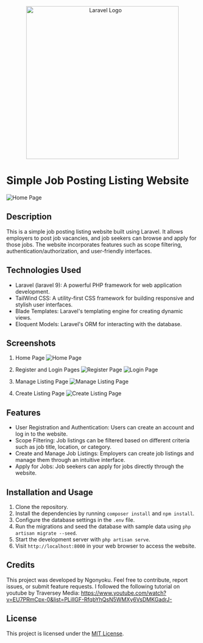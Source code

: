 <p align="center"><a href="https://laravel.com" target="_blank"><img src="https://raw.githubusercontent.com/laravel/art/master/logo-lockup/5%20SVG/2%20CMYK/1%20Full%20Color/laravel-logolockup-cmyk-red.svg" width="400" alt="Laravel Logo"></a></p>

# Simple Job Posting Listing Website

![Home Page](/images/home-page.png)

## Description
This is a simple job posting listing website built using Laravel. It allows employers to post job vacancies, and job seekers can browse and apply for those jobs. The website incorporates features such as scope filtering, authentication/authorization, and user-friendly interfaces.

## Technologies Used
- Laravel (laravel 9): A powerful PHP framework for web application development.
- TailWind CSS: A utility-first CSS framework for building responsive and stylish user interfaces.
- Blade Templates: Laravel's templating engine for creating dynamic views.
- Eloquent Models: Laravel's ORM for interacting with the database.

## Screenshots
1. Home Page
   ![Home Page](/images/home-page.png)

2. Register and Login Pages
   ![Register Page](/images/register-page.png)
   ![Login Page](/images/login-page.png)

3. Manage Listing Page
   ![Manage Listing Page](/images/manage-listing-page.png)

4. Create Listing Page
   ![Create Listing Page](/images/create-listing-page.png)

## Features
- User Registration and Authentication: Users can create an account and log in to the website.
- Scope Filtering: Job listings can be filtered based on different criteria such as job title, location, or category.
- Create and Manage Job Listings: Employers can create job listings and manage them through an intuitive interface.
- Apply for Jobs: Job seekers can apply for jobs directly through the website.

## Installation and Usage
1. Clone the repository.
2. Install the dependencies by running `composer install` and `npm install`.
3. Configure the database settings in the `.env` file.
4. Run the migrations and seed the database with sample data using `php artisan migrate --seed`.
5. Start the development server with `php artisan serve`.
6. Visit `http://localhost:8000` in your web browser to access the website.

## Credits
This project was developed by Ngonyoku. Feel free to contribute, report issues, or submit feature requests.
I followed the following tutorial on youtube by Traversey Media: https://www.youtube.com/watch?v=EU7PRmCpx-0&list=PLillGF-RfqbYhQsN5WMXy6VsDMKGadrJ-

## License
This project is licensed under the [MIT License](LICENSE).
